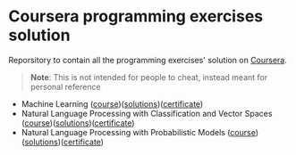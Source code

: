 # Coursera programming exercises solution
Reporsitory to contain all the programming exercises' solution on [Coursera](https://www.coursera.org/).

>**Note**: This is not intended for people to cheat, instead meant for personal reference

+ Machine Learning ([course](https://www.coursera.org/learn/machine-learning))([solutions](machine-learning))([certificate](https://www.coursera.org/account/accomplishments/verify/JPWB8TDSMWXV))
+ Natural Language Processing with Classification and Vector Spaces ([course](https://www.coursera.org/learn/classification-vector-spaces-in-nlp))([solutions](natural-language-processing-with-classification-and-vector-spaces))([certificate](https://www.coursera.org/account/accomplishments/verify/7692E3YDDYE7))
+ Natural Language Processing with Probabilistic Models ([course](https://www.coursera.org/learn/probabilistic-models-in-nlp))([solutions](natural-language-processing-with-probabilistic-models))([certificate](https://www.coursera.org/account/accomplishments/verify/VAE5T6PZJFXY))
